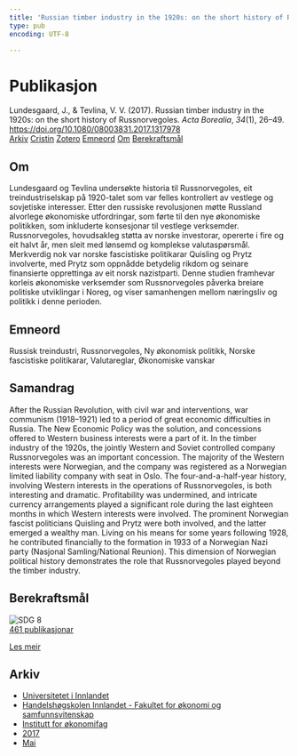 ```yaml
---
title: 'Russian timber industry in the 1920s: on the short history of Russnorvegoles'
type: pub
encoding: UTF-8

---
```

<h1>Publikasjon</h1>
<article id="csl-bib-container-MCKPIEAG" class="csl-bib-container">
  <div class="csl-bib-body"> <div class="csl-entry">Lundesgaard, J., &#38; Tevlina, V. V. (2017). Russian timber industry in the 1920s: on the short history of Russnorvegoles. <i>Acta Borealia</i>, <i>34</i>(1), 26–49. <a href="https://doi.org/10.1080/08003831.2017.1317978">https://doi.org/10.1080/08003831.2017.1317978</a></div> </div>
  <div class="csl-bib-buttons">
    <a href="#taxonomy-article-MCKPIEAG" alt="archive" class="csl-bib-button">Arkiv</a>
    <a href="https://app.cristin.no/results/show.jsf?id=1468729" alt="Cristin" class="csl-bib-button">Cristin</a>
    <a href="http://zotero.org/groups/5881554/items/MCKPIEAG" alt="Zotero" class="csl-bib-button">Zotero</a>
    <a href="#keywords-article-MCKPIEAG" alt="keywords" class="csl-bib-button">Emneord</a>
    <a href="#about-article-MCKPIEAG" alt="about_pub" class="csl-bib-button">Om</a>
    <a href="#sdg-article-MCKPIEAG" alt="sdg" class="csl-bib-button">Berekraftsmål</a>
  </div>
  <div id="csl-bib-meta-container-MCKPIEAG"></div>
</article>
<div id="csl-bib-meta-MCKPIEAG" class="csl-bib-meta">
  <article id="about-article-MCKPIEAG" class="about_pub-article">
    <h1>Om</h1>
    Lundesgaard og Tevlina undersøkte historia til Russnorvegoles, eit treindustriselskap på 1920-talet som var felles kontrollert av vestlege og sovjetiske interesser. Etter den russiske revolusjonen møtte Russland alvorlege økonomiske utfordringar, som førte til den nye økonomiske politikken, som inkluderte konsesjonar til vestlege verksemder. Russnorvegoles, hovudsakleg støtta av norske investorar, opererte i fire og eit halvt år, men sleit med lønsemd og komplekse valutaspørsmål. Merkverdig nok var norske fascistiske politikarar Quisling og Prytz involverte, med Prytz som oppnådde betydelig rikdom og seinare finansierte opprettinga av eit norsk nazistparti. Denne studien framhevar korleis økonomiske verksemder som Russnorvegoles påverka breiare politiske utviklingar i Noreg, og viser samanhengen mellom næringsliv og politikk i denne perioden.
  </article>
  <article id="keywords-article-MCKPIEAG" class="keywords-article">
    <h1>Emneord</h1>
    Russisk treindustri, Russnorvegoles, Ny økonomisk politikk, Norske fascistiske politikarar, Valutareglar, Økonomiske vanskar
  </article>
  <article id="abstract-article-MCKPIEAG" class="abstract-article">
    <h1>Samandrag</h1>
    After the Russian Revolution, with civil war and interventions, war communism (1918–1921) led to a period of great economic difficulties in Russia. The New Economic Policy was the solution, and concessions offered to Western business interests were a part of it. In the timber industry of the 1920s, the jointly Western and Soviet controlled company Russnorvegoles was an important concession. The majority of the Western interests were Norwegian, and the company was registered as a Norwegian limited liability company with seat in Oslo. The four-and-a-half-year history, involving Western interests in the operations of Russnorvegoles, is both interesting and dramatic. Profitability was undermined, and intricate currency arrangements played a significant role during the last eighteen months in which Western interests were involved. The prominent Norwegian fascist politicians Quisling and Prytz were both involved, and the latter emerged a wealthy man. Living on his means for some years following 1928, he contributed financially to the formation in 1933 of a Norwegian Nazi party (Nasjonal Samling/National Reunion). This dimension of Norwegian political history demonstrates the role that Russnorvegoles played beyond the timber industry.
  </article>
  <article id="sdg-article-MCKPIEAG" class="sdg-article">
    <h1>Berekraftsmål</h1>
    <div class="sdg-container"><div id="sdg8" class="sdg">
        <img src="{{< params subfolder >}}images/sdg/sdg08_nn.png" class="image" alt="SDG 8">
        <div class="sdg-overlay">
          <a href="/nn/archive/?key=?sdg=8#archive" class="sdg-publication-count"><span>461</span> publikasjonar</a>
          <p><a href="https://fn.no/om-fn/fns-baerekraftsmaal/anstendig-arbeid-og-oekonomisk-vekst?lang=nno-NO" class="sdg-read-more">Les meir</a></p>
        </div>
      </div></div>
  </article>
  <article id="taxonomy-article-MCKPIEAG" class="taxonomy-article">
    <h1>Arkiv</h1>
    <ul>
      <li>
        <a href="/nn/archive/?key=3DCRN523">Universitetet i Innlandet</a>
      </li>
      <li>
        <a href="/nn/archive/?key=DU8Q9LN9">Handelshøgskolen Innlandet - Fakultet for økonomi og samfunnsvitenskap</a>
      </li>
      <li>
        <a href="/nn/archive/?key=3IQA89I8">Institutt for økonomifag</a>
      </li>
      <li>
        <a href="/nn/archive/?key=XK3XPH22">2017</a>
      </li>
      <li>
        <a href="/nn/archive/?key=ZXQL3DG6">Mai</a>
      </li>
    </ul>
  </article>
</div>
